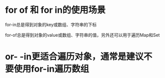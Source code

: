 # for of 和 for in的使用场景

for-in总是得到对象的key或数组、字符串的下标

for-of总是得到对象的value或数组、字符串的值，另外还可以用于遍历Map和Set

# or- -in更适合遍历对象，通常是建议不要使用for-in遍历数组
